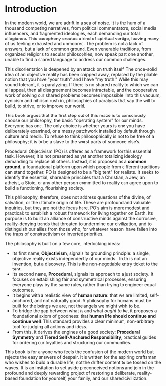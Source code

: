 # Introduction

In the modern world, we are adrift in a sea of noise. It is the hum of a thousand competing narratives, from political commentators, social media influencers, and fragmented ideologies, each demanding our total allegiance. This cacophony creates a kind of spiritual vertigo, leaving many of us feeling exhausted and unmoored. The problem is not a lack of answers, but a lack of common ground. Even venerable traditions, from organized religions to secular philosophies, now speak past one another, unable to find a shared language to address our common challenges.

This disorientation is deepened by an attack on truth itself. The once-solid idea of an objective reality has been chipped away, replaced by the pliable notion that you have "your truth" and I have "my truth." While this may sound tolerant, it is paralyzing. If there is no shared reality to which we can all appeal, then all disagreement becomes intractable, and the cooperative work of solving our shared problems becomes impossible. Into this vacuum, cynicism and nihilism rush in, philosophies of paralysis that sap the will to build, to strive, or to improve our world.

This book argues that the first step out of this maze is to consciously choose our philosophy, the basic "operating system" for our minds. Everyone has one. The only choice is whether yours is one you have deliberately examined, or a messy patchwork installed by default through culture and media. To refuse to think philosophically is not to be free of a philosophy; it is to be a slave to the worst parts of someone else’s.

Procedural Objectivism (PO) is offered as a framework for this essential task. However, it is not presented as yet another totalizing ideology demanding to replace all others. Instead, it is proposed as a **common ground**, a foundational platform upon which people from different traditions can stand together. PO is designed to be a "big tent" for realists. It seeks to identify the essential, shareable principles that a Christian, a Jew, an atheist, a Stoic, or any other person committed to reality can agree upon to build a functioning, flourishing society.

This philosophy, therefore, does not address questions of the divine, of salvation, or the ultimate origin of life. These are profound and valuable inquiries, but they are not the focus here. PO’s aim is more modest and practical: to establish a robust framework for living together on Earth. Its purpose is to build an alliance of constructive minds against the corrosive, reality-denying trends that threaten to undermine our civilization, and to distinguish our allies from those who, for whatever reason, have fallen into the traps of constructivism or inverted priorities.

The philosophy is built on a few core, interlocking ideas:

* Its first name, **Objectivism**, signals its grounding principle: a single, objective reality exists independently of our minds. Truth is not an invention, but a discovery. This is the non-negotiable entry ticket to the tent.
* Its second name, **Procedural**, signals its approach to a just society. It focuses on establishing fair and symmetrical processes, ensuring everyone plays by the same rules, rather than trying to engineer equal outcomes.
* It begins with a realistic view of **human nature**: that we are limited, self-anchored, and not naturally good. A philosophy for humans must be built for the beings we are, not the angels we might wish to be.
* To bridge the gap between what *is* and what *ought to be*, it proposes a foundational axiom of goodness: that **human life should continue and continue well**. This standard provides a clear minimum, non-arbitrary tool for judging all actions and ideas.
* From this, it derives the engines of a good society: **Procedural Symmetry** and **Tiered Self-Anchored Responsibility**, practical guides for ordering our loyalties and structuring our communities.

This book is for anyone who feels the confusion of the modern world but rejects the easy answers of despair. It is written for the aspiring craftsman who wishes to build a durable life, not the drifter content to be tossed on the waves. It is an invitation to set aside preconceived notions and join in the profound and deeply rewarding project of restoring a deliberate, reality-based foundation for yourself, your family, and our shared civilization.